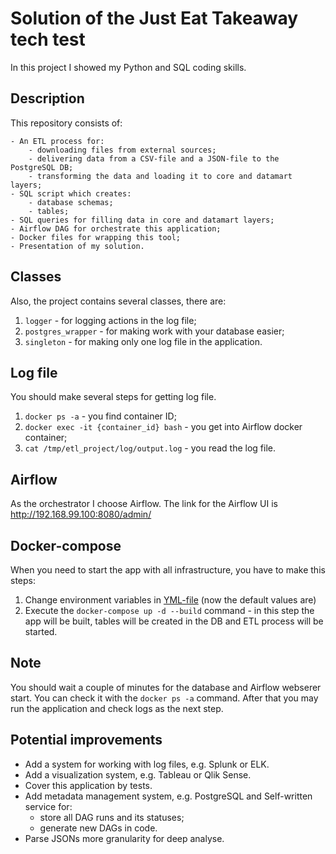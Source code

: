# Solution of the Just Eat Takeaway tech test

In this project I showed my Python and SQL coding skills.

## Description

This repository consists of:

```
- An ETL process for:
    - downloading files from external sources;
    - delivering data from a CSV-file and a JSON-file to the PostgreSQL DB;
    - transforming the data and loading it to core and datamart layers;
- SQL script which creates:
    - database schemas;
    - tables;
- SQL queries for filling data in core and datamart layers;
- Airflow DAG for orchestrate this application;
- Docker files for wrapping this tool;
- Presentation of my solution.
```

## Classes

Also, the project contains several classes, there are:
1. `logger` - for logging actions in the log file;
2. `postgres_wrapper` - for making work with your database easier;
3. `singleton` - for making only one log file in the application.

## Log file

You should make several steps for getting log file.
1. `docker ps -a` - you find container ID;
2. `docker exec -it {container_id} bash` - you get into Airflow docker container;
3. `cat /tmp/etl_project/log/output.log` - you read the log file.

## Airflow
As the orchestrator I choose Airflow. The link for the Airflow UI is http://192.168.99.100:8080/admin/

## Docker-compose

When you need to start the app with all infrastructure, you have to make this steps:
1. Change environment variables in [YML-file](./project/docker-compose.yml) (now the default values are) 
2. Execute the `docker-compose up -d --build` command - in this step the app will be built, tables will be created in the DB and ETL process will be started.

## Note

You should wait a couple of minutes for the database and Airflow webserer start. You can check it with the `docker ps -a` command. 
After that you may run the application and check logs as the next step.

## Potential improvements

- Add a system for working with log files, e.g. Splunk or ELK.
- Add a visualization system, e.g. Tableau or Qlik Sense.
- Cover this application by tests.
- Add metadata management system, e.g. PostgreSQL and Self-written service for:
    - store all DAG runs and its statuses;
    - generate new DAGs in code.
- Parse JSONs more granularity for deep analyse.
